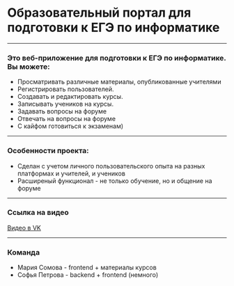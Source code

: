 # Образовательный портал для подготовки к ЕГЭ по информатике

---
### Это веб-приложение для подготовки к ЕГЭ по информатике. Вы можете:
- Просматривать различные материалы, опубликованные учителями
- Регистрировать пользователей.
- Создавать и редактировать курсы.
- Записывать учеников на курсы.
- Задавать вопросы на форуме
- Отвечать на вопросы на форуме
- С кайфом готовиться к экзаменам)
---
### Особенности проекта:

- Сделан с учетом личного пользовательского опыта на разных платформах и учителей, и учеников
- Расширеный функционал - не только обучение, но и общение на форуме

---

### Ссылка на видео

[Видео в VK]()

---
### Команда
- Мария Сомова - frontend + материалы курсов
- Софья Петрова - backend + frontend (немного)